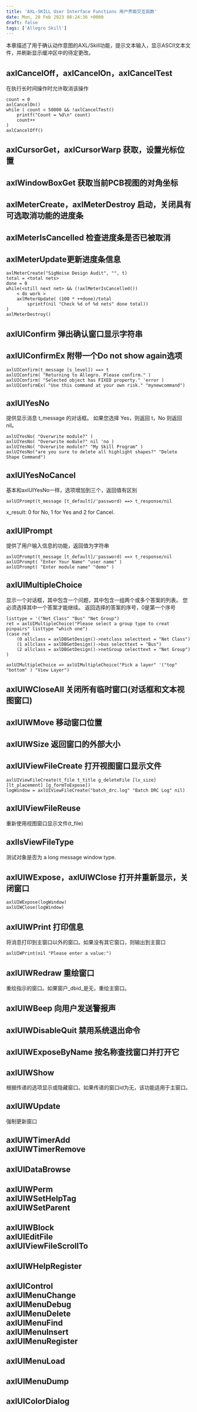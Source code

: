 ```yaml
---
title: 'AXL-SKILL User Interface Functions 用户界面交互函数'
date: Mon, 20 Feb 2023 08:24:36 +0000
draft: false
tags: ['Allegro Skill']
---
```


本章描述了用于确认动作意图的AXL/Skill功能，提示文本输入，显示ASCII文本文件，并刷新显示缓冲区中的待定更改。

axlCancelOff，axlCancelOn，axlCancelTest
--------------------------------------

在执行长时间操作时允许取消该操作

```
count = 0
axlCancelOn()
while ( count < 50000 && !axlCancelTest()
    printf("Count = %d\n" count)
    count++
)
axlCancelOff()
```

axlCursorGet，axlCursorWarp 获取，设置光标位置
------------------------------------

axlWindowBoxGet 获取当前PCB视图的对角坐标
------------------------------

axlMeterCreate，axlMeterDestroy 启动，关闭具有可选取消功能的进度条
------------------------------------------------

axlMeterIsCancelled 检查进度条是否已被取消
-------------------------------

axlMeterUpdate更新进度条信息
---------------------

```
axlMeterCreate("SigNoise Design Audit", "", t)
total = <total nets>
done = 0
while(<still next net> && (!axlMeterIsCancelled())
    < do work >
    axlMeterUpdate( (100 * ++done)/total
        sprintf(nil "Check %d of %d nets" done total))
)
axlMeterDestroy()
```

axlUIConfirm 弹出确认窗口显示字符串
------------------------

axlUIConfirmEx 附带一个Do not show again选项
--------------------------------------

```
axlUIConfirm(t_message [s_level]) ==> t
axlUIConfirm( "Returning to Allegro. Please confirm." )
axlUIConfirm( "Selected object has FIXED property." 'error )
axlUIConfirmEx( "Use this command at your own risk." "mynewcommand")
```

axlUIYesNo
----------

提供显示消息 t\_message 的对话框。 如果您选择 Yes，则返回 t，No 则返回 nil。

```
axlUIYesNo( "Overwrite module?" )
axlUIYesNo( "Overwrite module?" nil 'no )
axlUIYesNo( "Overwrite module?" "My Skill Program" )
axlUIYesNo("are you sure to delete all highlight shapes?" "Delete Shape Command")
```

axlUIYesNoCancel
----------------

基本和axlUIYesNo一样，选项增加到三个，返回值有区别

```
axlUIPrompt(t_message [t_default]/'password) ==> t_response/nil
```

x\_result: 0 for No, 1 for Yes and 2 for Cancel.

axlUIPrompt
-----------

提供了用户输入信息的功能，返回值为字符串

```
axlUIPrompt(t_message [t_default]/'password) ==> t_response/nil
axlUIPrompt( "Enter Your Name" "user name" )
axlUIPrompt( "Enter module name" "demo" )
```

axlUIMultipleChoice
-------------------

显示一个对话框，其中包含一个问题，其中包含一组两个或多个答案的列表。 您必须选择其中一个答案才能继续。 返回选择的答案的序号，0是第一个序号

```
listtype = '("Net Class" "Bus" "Net Group")
ret = axlUIMultipleChoice("Please select a group type to creat pinpairs" listtype "which one")
(case ret
	(0 allclass = axlDBGetDesign()->netclass selecttext = "Net Class")
	(1 allclass = axlDBGetDesign()->bus selecttext = "Bus")
	(2 allclass = axlDBGetDesign()->netGroup selecttext = "Net Group")
)

axlUIMultipleChoice => axlUIMultipleChoice("Pick a layer" '("top" "bottom" ) "View Layer")
```

axlUIWCloseAll 关闭所有临时窗口(对话框和文本视图窗口)
-----------------------------------

axlUIWMove 移动窗口位置
-----------------

axlUIWSize 返回窗口的外部大小
--------------------

axlUIViewFileCreate 打开视图窗口显示文件
------------------------------

```
axlUIViewFileCreate(t_file t_title g_deleteFile [lx_size] [lt_placement] [g_formToExpose])
logWindow = axlUIViewFileCreate("batch_drc.log" "Batch DRC Log" nil)
```

axlUIViewFileReuse
------------------

重新使用视图窗口显示文件(t\_file)

axlIsViewFileType
-----------------

测试对象是否为 a long message window type.

axlUIWExpose，axlUIWClose 打开并重新显示，关闭窗口
-------------------------------------

```
axlUIWExpose(logWindow)
axlUIWClose(logWindow)
```

axlUIWPrint 打印信息
----------------

将消息打印到主窗口以外的窗口。如果没有其它窗口，则输出到主窗口

```
axlUIWPrint(nil "Please enter a value:")
```

  
axlUIWRedraw 重绘窗口
--------------------

重绘指示的窗口。如果窗户_dbid_是无，重绘主窗口。

axlUIWBeep 向用户发送警报声
-------------------

axlUIWDisableQuit 禁用系统退出命令
--------------------------

axlUIWExposeByName 按名称查找窗口并打开它
------------------------------

axlUIWShow
----------

根据传递的选项显示或隐藏窗口。如果传递的窗口id为无，该功能适用于主窗口。

axlUIWUpdate
------------

强制更新窗口

axlUIWTimerAdd  
axlUIWTimerRemove
----------------------------------

axlUIDataBrowse
---------------

axlUIWPerm  
axlUIWSetHelpTag  
axlUIWSetParent
-----------------------------------------------

  
axlUIWBlock  
axlUIEditFile  
axlUIViewFileScrollTo
------------------------------------------------------

axlUIWHelpRegister
------------------

axlUIControl  
axlUIMenuChange  
axlUIMenuDebug  
axlUIMenuDelete  
axlUIMenuFind  
axlUIMenuInsert  
axlUIMenuRegister
-----------------------------------------------------------------------------------------------------------------------

axlUIMenuLoad
-------------

axlUIMenuDump
-------------

axlUIColorDialog
----------------
